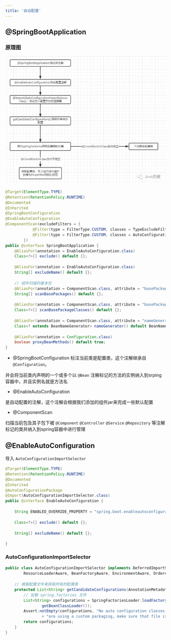 ```yaml
---
title: '自动配置'
---
```


## @SpringBootApplication

### 原理图

![](../../../resources/spring/v2-ec490d9baecef2b0ff77af59598c8c12_1440w.jpg)

```java
@Target(ElementType.TYPE)
@Retention(RetentionPolicy.RUNTIME)
@Documented
@Inherited
@SpringBootConfiguration
@EnableAutoConfiguration
@ComponentScan(excludeFilters = { 
            @Filter(type = FilterType.CUSTOM, classes = TypeExcludeFilter.class),
		    @Filter(type = FilterType.CUSTOM, classes = AutoConfigurationExcludeFilter.class) 
        })
public @interface SpringBootApplication {
	@AliasFor(annotation = EnableAutoConfiguration.class)
	Class<?>[] exclude() default {};

	@AliasFor(annotation = EnableAutoConfiguration.class)
	String[] excludeName() default {};

    // 组件扫描的基本包
	@AliasFor(annotation = ComponentScan.class, attribute = "basePackages")
	String[] scanBasePackages() default {};

	@AliasFor(annotation = ComponentScan.class, attribute = "basePackageClasses")
	Class<?>[] scanBasePackageClasses() default {};

	@AliasFor(annotation = ComponentScan.class, attribute = "nameGenerator")
	Class<? extends BeanNameGenerator> nameGenerator() default BeanNameGenerator.class;

	@AliasFor(annotation = Configuration.class)
	boolean proxyBeanMethods() default true;
}
```

* @SpringBootConfiguration
标注当前类是配置类，这个注解继承自 `@Configuration`。

并会将当前类内声明的一个或多个以 `@Bean` 注解标记的方法的实例纳入到srping容器中，并且实例名就是方法名

* @EnableAutoConfiguration

是自动配置的注解，这个注解会根据我们添加的组件jar来完成一些默认配置

* @ComponentScan

扫描当前包及其子包下被 `@Component` `@Controller` `@Service` `@Repository` 等注解标记的类并纳入到spring容器中进行管理

## @EnableAutoConfiguration

导入 `AutoConfigurationImportSelector`

```java
@Target(ElementType.TYPE)
@Retention(RetentionPolicy.RUNTIME)
@Documented
@Inherited
@AutoConfigurationPackage
@Import(AutoConfigurationImportSelector.class)
public @interface EnableAutoConfiguration {

	String ENABLED_OVERRIDE_PROPERTY = "spring.boot.enableautoconfiguration";

	Class<?>[] exclude() default {};

	String[] excludeName() default {};

}
```

### AutoConfigurationImportSelector

```java
public class AutoConfigurationImportSelector implements DeferredImportSelector, BeanClassLoaderAware,
		ResourceLoaderAware, BeanFactoryAware, EnvironmentAware, Ordered {

    // 根据配置文件来获取所有的配置类
    protected List<String> getCandidateConfigurations(AnnotationMetadata metadata, AnnotationAttributes attributes) {
        // 加载 spring.factories 文件
		List<String> configurations = SpringFactoriesLoader.loadFactoryNames(getSpringFactoriesLoaderFactoryClass(),
				getBeanClassLoader());
		Assert.notEmpty(configurations, "No auto configuration classes found in META-INF/spring.factories. If you "
				+ "are using a custom packaging, make sure that file is correct.");
		return configurations;
	}       
}
```